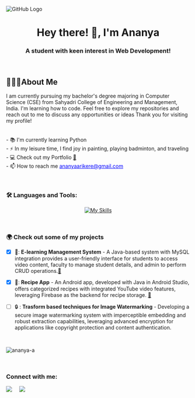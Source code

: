 ![GitHub Logo](https://user-images.githubusercontent.com/72432803/285231570-39da5882-0dcc-4269-af11-5a0a5cbaec6b.png)

<h1 align="center">Hey there! 👋, I'm Ananya</h1>
<h3 align="center">A student with keen interest in Web Development!</h3>

<br />

<h2>👩🏻‍💻About Me</h2>

<p align="left">I am currently pursuing my bachelor's degree majoring in Computer Science (CSE) from Sahyadri College of Engineering and Management, India. I'm learning how to code. Feel free to explore my repositories and reach out to me to discuss any opportunities or ideas Thank you for visiting my profile!<br /><br><br>- 📚 I'm currently learning Python<br>- ⚡ In my leisure time, I find joy in painting, playing badminton, and traveling<br>
- 💻 Check out my Portfolio <a href="https://ananyadharmaraj.carrd.co/">🔗</a> <br />
<!-- - 📫 How to reach me ananyaarikere@gmail.com -->
- 📫 How to reach me <a href="mailto:ananyaarikere@gmail.com" style="color: blue;">ananyaarikere@gmail.com</a>
</p>

<br />

<h3 align="left">🛠 Languages and Tools:</h3>

  <p align="center">
  <a href="https://skillicons.dev/icons?i=java,html,css,c,python,mysql,eclipse,firebase,vscode">
    <img src="https://skillicons.dev/icons?i=java,html,css,c,python,mysql,eclipse,firebase,vscode" alt="My Skills" margin-right="20px">
  </a>
</p>

<br />

### :earth_africa: Check out some of my projects  
- [x] 🏫: **E-learning Management System** - A Java-based system with MySQL integration provides a user-friendly interface for students to access video content, faculty to manage student details, and admin to perform CRUD operations.<a href="https://github.com/Ananya-a/DBMS-lms">🔗</a>
- [x] 🍴: **Recipe App** - An Android app, developed with Java in Android Studio, offers categorized recipes with integrated YouTube video features, leveraging Firebase as the backend for recipe storage. <a href="https://github.com/Ananya-a/Recipe-app">🔗</a>
- [ ] 🔒 : **Trasform based techniques for Image Watermarking** - Developing a secure image watermarking system with imperceptible embedding and robust extraction capabilities, leveraging advanced encryption for applications like copyright protection and content authentication.


<br />

<p><img align="center" src="https://github-readme-stats.vercel.app/api/top-langs?username=ananya-a&show_icons=true&locale=en&layout=compact" alt="ananya-a" /></p>

<br />

<h3 align="left">Connect with me:</h3>
<p>
  <a href="https://www.linkedin.com/in/ananya-a-128a67202/"><img src="https://img.shields.io/badge/linkedin-%230077B5.svg?&style=for-the-badge&logo=linkedin&logoColor=white" /></a>&nbsp;&nbsp;&nbsp;&nbsp;
  <a href="mailto:ananyadharmaraj19@gmail.com?subject=Olá%20Ananya"><img src="https://img.shields.io/badge/gmail-%23D14836.svg?&style=for-the-badge&logo=gmail&logoColor=white" /></a>&nbsp;&nbsp;&nbsp;&nbsp;
</p>
